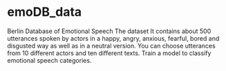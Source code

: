 # emoDB_data
Berlin Database of Emotional Speech
The dataset It contains about 500 utterances spoken by actors in a happy, angry, anxious, fearful, bored and disgusted way as well as 
in a neutral version. You can choose utterances from 10 different actors and ten different texts.
Train a model to classify emotional speech categories.

